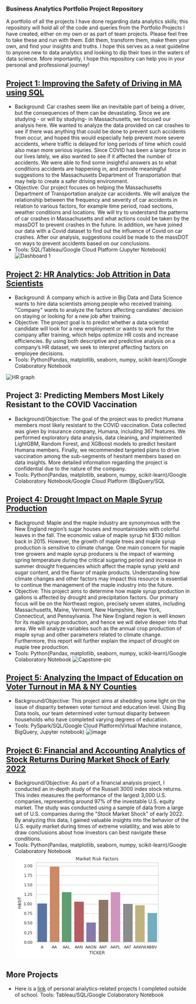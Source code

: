 ### Business Analytics Portfolio Project Repository

A portfolio of all the projects I have done regarding data analytics skills; this repository will hold all of the code and queries from the Portfolio Projects I have created, either on my own or as part of team projects. Please feel free to take these and run with them. Edit them, transform them, make them your own, and find your insights and truths. I hope this serves as a neat guideline to anyone new to data analytics and looking to dip their toes in the waters of data science. More importantly, I hope this repository can help you in your personal and professional journey!

## [Project 1: Improving the Safety of Driving in MA using SQL](https://github.com/jrlemarr/BA775_Project/blob/main/Team%20Assignment-Team-6.ipynb)
- Background: Car crashes seem like an inevitable part of being a driver, but the consequences of them can be devastating. Since we are studying - or will by studying- in Massachusetts, we focused our analysis here. We wanted to analyze the data provided on car crashes to see if there was anything that could be done to prevent such accidents from occur, and hoped this would especially help prevent more severe accidents, where traffic is delayed for long periods of time which could also mean more serious injuries. Since COVID has been a large force in our lives lately, we also wanted to see if it affected the number of accidents. We were able to find some insightful answers as to what conditions accidents are happening in, and provide meaningful suggestions to the Massachusetts Department of Transportation that may help to create a safer driving environment.
- Objective: Our project focuses on helping the Massachusetts Department of Transportation analyze car accidents. We will analyze the relationship between the frequency and severity of car accidents in relation to various factors, for example time period, road sections, weather conditions and locations. We will try to understand the patterns of car crashes in Massachusetts and what actions could be taken by the massDOT to prevent crashes in the future. In addition, we have joined our data with a Covid dataset to find out the influence of Covid on car crashes. After our analysis, suggestions could be made to the massDOT on ways to prevent accidents based on our conclusions.
- Tools: SQL/Tableau/Google Cloud Platform (Jupyter Notebook)
![Dashboard 1](https://user-images.githubusercontent.com/86937302/180016841-a86ab694-2b65-47c5-8d8d-fbb532dbb5c6.png)

## [Project 2: HR Analytics: Job Attrition in Data Scientists](https://github.com/jrlemarr/BA780_Project/blob/main/BA780%20Deliverable%20Finalization.pdf)
- Background: A company which is active in Big Data and Data Science wants to hire data scientists among people who received training. "Company" wants to analyze the factors affecting candiates' decision on staying or looking for a new job after training.
- Objective: The project goal is to predict whether a data scientist candidate will look for a new employment or wants to work for the company after training, which helps optimize HR costs and increase efficiencies. By using both descriptive and predictive analysis on a company’s HR dataset, we seek to interpret affecting factors on employee decisions.
- Tools: Python(Pandas, matplotlib, seaborn, numpy, scikit-learn)/Google Colaboratory Notebook
<img width="468" alt="HR graph" src="https://user-images.githubusercontent.com/86937302/180020393-a4f08645-3ff4-4534-b301-343d361b519e.png">

## Project 3: Predicting Members Most Likely Resistant to the COVID Vaccination
- Background/Objective: The goal of the project was to predict Humana members most likely resistant to the COVID vaccination. Data collected was given by insurance company, Humana, including 367 features. We performed exploratory data analysis, data cleaning, and implemented LightGBM, Random Forest, and XGBoost models to predict hesitant Humana members. Finally, we recommended targeted plans to drive vaccination among the sub-segments of hesitant members based on data insights. More detailed information regarding the project is confidential due to the nature of the company.
- Tools: Python(Pandas, matplotlib, seaborn, numpy, scikit-learn)/Google Colaboratory Notebook/Google Cloud Platform (BigQuery/SQL

## [Project 4: Drought Impact on Maple Syrup Production](https://github.com/jrlemarr/Capstone_Project/blob/main/Team%20B4%20-%20Final%20Report.pdf)
- Background: Maple and the maple industry are synonymous with the New England region’s sugar houses and mountainsides with colorful leaves in the fall. The economic value of maple syrup hit $130 million back in 2015. However, the growth of maple trees and maple syrup production is sensitive to climate change. One main concern for maple tree growers and maple syrup producers is the impact of warming spring temperature during the critical sugaring period and increase in summer drought frequencies which affect the maple syrup yield and sugar content, and the flavor of maple products. Understanding how climate changes and other factors may impact this resource is essential to continue the management of the maple industry into the future.
- Objective: This project aims to determine how maple syrup production in gallons is affected by drought and precipitation factors. Our primary focus will be on the Northeast region, precisely seven states, including Massachusetts, Maine, Vermont, New Hampshire, New York, Connecticut, and Pennsylvania. The New England region is well known for its maple syrup production, and hence we will delve deeper into that area. We will analyze variables such as the annual crop production of maple syrup and other parameters related to climate change. Furthermore, this report will further explain the impact of drought on maple tree production.
- Tools: Python(Pandas, matplotlib, seaborn, numpy, scikit-learn)/Google Colaboratory Notebook
![Capstone-pic](https://user-images.githubusercontent.com/86937302/180023513-c8954744-7164-4c10-86d5-0fa0205de731.png)

## [Project 5: Analyzing the Impact of Education on Voter Turnout in MA & NY Counties](https://github.com/jrlemarr/IS843_Project/blob/main/Analyzing_impact_of_education_on_voter_turnout.pdf)
- Background/Objective: This project aims at shedding some light on the issue of disparity between voter turnout and education level. Using Big Data tools, our team determined  voter turnout disparity between households who have completed varying degrees of education.
- Tools: PySpark/SQL/Google Cloud Platform(Virtual Machine instance, BigQuery, Jupyter notebook)
 ![image](https://user-images.githubusercontent.com/86937302/180791330-cd433f77-f4be-4f9a-8ad3-1aadbeb58344.png)

## [Project 6: Financial and Accounting Analytics of Stock Returns During Market Shock of Early 2022](https://github.com/jrlemarr/BA870/blob/main/BA870%20Project%20-%20Jacinto%20Lemarroy.pdf)
- Background/Objective: As part of a financial analysis project, I conducted an in-depth study of the Russell 3000 index stock returns. This index measures the performance of the largest 3,000 U.S. companies, representing around 97% of the investable U.S. equity market. The study was conducted using a sample of data from a large set of U.S. companies during the "Stock Market Shock" of early 2022. By analyzing this data, I gained valuable insights into the behavior of the U.S. equity market during times of extreme volatility, and was able to draw conclusions about how investors can best navigate these conditions.
- Tools: Python(Pandas, matplotlib, seaborn, numpy, scikit-learn)/Google Colaboratory Notebook
 ![image](https://github.com/jrlemarr/BA870/blob/main/BA870_image.png)

## More Projects
- Here is a [link](https://github.com/jrlemarr/Personal_Projects) of personal analytics-related projects I completed outside of school.
Tools: Tableau/SQL/Google Colaboratory Notebook



